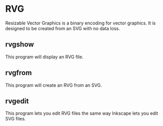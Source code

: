 # RVG
Resizable Vector Graphics is a binary encoding for vector graphics.  It
is designed to be created from an SVG with no data loss.

## rvgshow
This program will display an RVG file.

## rvgfrom
This program will create an RVG from an SVG.

## rvgedit
This program lets you edit RVG files the same way Inkscape lets you edit
SVG files.
